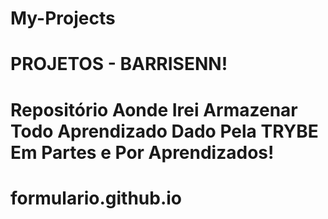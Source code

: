 # My-Projects
# PROJETOS - BARRISENN!
# Repositório Aonde Irei Armazenar Todo Aprendizado Dado Pela TRYBE Em Partes e Por Aprendizados!
# formulario.github.io
